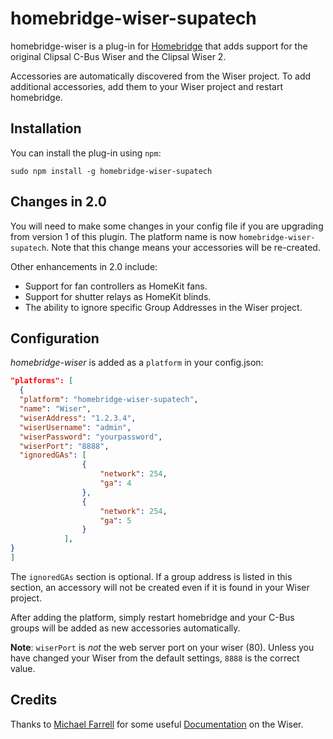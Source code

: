 homebridge-wiser-supatech
================

homebridge-wiser is a plug-in for [Homebridge](https://github.com/homebridge/homebridge)
that adds support for the original Clipsal C-Bus Wiser and the Clipsal Wiser 2.

Accessories are automatically discovered from the Wiser project.  To add
additional accessories, add them to your Wiser project and restart homebridge.

Installation
------------

You can install the plug-in using `npm`:

`sudo npm install -g homebridge-wiser-supatech`

Changes in 2.0
--------------

You will need to make some changes in your config file if you are upgrading from version 1 of this plugin.
The platform name is now `homebridge-wiser-supatech`.  Note that this change means your accessories will be re-created.

Other enhancements in 2.0 include:

* Support for fan controllers as HomeKit fans.
* Support for shutter relays as HomeKit blinds.
* The ability to ignore specific Group Addresses in the Wiser project.

Configuration
-------------

*homebridge-wiser* is added as a `platform` in your config.json:

```JSON
"platforms": [
  {
  "platform": "homebridge-wiser-supatech",
  "name": "Wiser",
  "wiserAddress": "1.2.3.4",
  "wiserUsername": "admin",
  "wiserPassword": "yourpassword",
  "wiserPort": "8888",
  "ignoredGAs": [
                {
                    "network": 254,
                    "ga": 4
                },
                {
                    "network": 254,
                    "ga": 5
                }
            ],
}
]
```

The `ignoredGAs` section is optional.  If a group address is listed in this section, an accessory will not be created
even if it is found in your Wiser project.

After adding the platform, simply restart homebridge and your C-Bus groups will
be added as new accessories automatically.

**Note**: `wiserPort` is *not* the web server port on your wiser (80).  Unless you have changed your Wiser from the default settings,
`8888` is the correct value.

Credits
-------

Thanks to [Michael Farrell](http://micolous.id.au) for some useful [Documentation](https://github.com/micolous/cbus/blob/master/docs/wiser-swf-protocol.rst)
on the Wiser.
